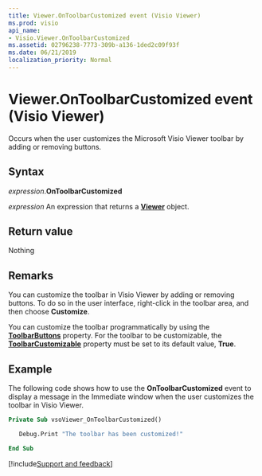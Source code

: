 ```yaml
---
title: Viewer.OnToolbarCustomized event (Visio Viewer)
ms.prod: visio
api_name:
- Visio.Viewer.OnToolbarCustomized
ms.assetid: 02796238-7773-309b-a136-1ded2c09f93f
ms.date: 06/21/2019
localization_priority: Normal
---
```



# Viewer.OnToolbarCustomized event (Visio Viewer)

Occurs when the user customizes the Microsoft Visio Viewer toolbar by adding or removing buttons.


## Syntax

_expression_.**OnToolbarCustomized**

_expression_ An expression that returns a **[Viewer](Visio.Viewer.md)** object.


## Return value

Nothing


## Remarks

You can customize the toolbar in Visio Viewer by adding or removing buttons. To do so in the user interface, right-click in the toolbar area, and then choose **Customize**. 

You can customize the toolbar programmatically by using the **[ToolbarButtons](Visio.Viewer.ToolbarButtons.md)** property. For the toolbar to be customizable, the **[ToolbarCustomizable](Visio.Viewer.ToolbarCustomizable.md)** property must be set to its default value, **True**.


## Example

The following code shows how to use the **OnToolbarCustomized** event to display a message in the Immediate window when the user customizes the toolbar in Visio Viewer.

```vb
Private Sub vsoViewer_OnToolbarCustomized()

   Debug.Print "The toolbar has been customized!"

End Sub
```

[!include[Support and feedback](~/includes/feedback-boilerplate.md)]